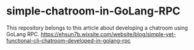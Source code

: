 # simple-chatroom-in-GoLang-RPC

This repository belongs to this article about developing a chatroom using GoLang RPC. https://ehsun7b.wixsite.com/website/blog/simple-yet-functional-cli-chatroom-developed-in-golang-rpc

